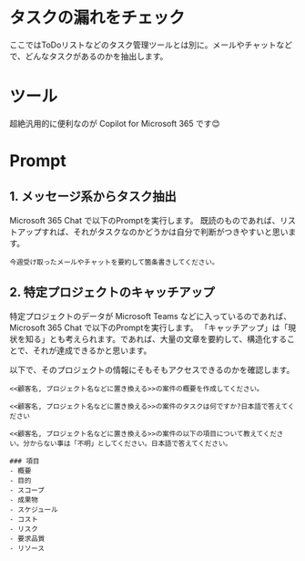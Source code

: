 # タスクの漏れをチェック

ここではToDoリストなどのタスク管理ツールとは別に。メールやチャットなどで、どんなタスクがあるのかを抽出します。

# ツール

超絶汎用的に便利なのが Copilot for Microsoft 365 です😊

# Prompt

## 1. メッセージ系からタスク抽出

Microsoft 365 Chat で以下のPromptを実行します。
既読のものであれば、リストアップすれば、それがタスクなのかどうかは自分で判断がつきやすいと思います。

```text
今週受け取ったメールやチャットを要約して箇条書きしてください。
```

## 2. 特定プロジェクトのキャッチアップ

特定プロジェクトのデータが Microsoft Teams などに入っているのであれば、Microsoft 365 Chat で以下のPromptを実行します。
「キャッチアップ」は「現状を知る」とも考えられます。であれば、大量の文章を要約して、構造化することで、それが達成できるかと思います。

以下で、そのプロジェクトの情報にそもそもアクセスできるのかを確認します。

```text
<<顧客名, プロジェクト名などに置き換える>>の案件の概要を作成してください。
```

```text
<<顧客名, プロジェクト名などに置き換える>>の案件のタスクは何ですか?日本語で答えてください
```


```text
<<顧客名, プロジェクト名などに置き換える>>の案件の以下の項目について教えてください。分からない事は「不明」としてください。日本語で答えてください。

### 項目
- 概要
- 目的
- スコープ
- 成果物
- スケジュール
- コスト
- リスク
- 要求品質
- リソース
```
